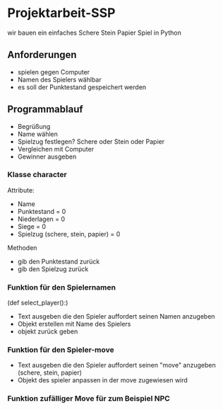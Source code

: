 # Projektarbeit-SSP
wir bauen ein einfaches Schere Stein Papier Spiel in Python

## Anforderungen


- spielen gegen Computer
- Namen des Spielers wählbar
- es soll der Punktestand gespeichert werden

## Programmablauf

- Begrüßung
- Name wählen
- Spielzug festlegen? Schere oder Stein oder Papier
- Vergleichen mit Computer 
- Gewinner ausgeben




### Klasse character

Attribute:

- Name
- Punktestand = 0
- Niederlagen = 0
- Siege = 0
- Spielzug (schere, stein, papier) = 0

Methoden
- gib den Punktestand zurück
- gib den Spielzug zurück



### Funktion für den Spielernamen

(def select_player():)

- Text ausgeben die den Spieler auffordert seinen Namen anzugeben
- Objekt erstellen mit Name des Spielers
- objekt zurück geben

### Funktion für den Spieler-move

- Text ausgeben die den Spieler auffordert seinen "move" anzugeben (schere, stein, papier)
- Objekt des spieler anpassen in der move zugewiesen wird

### Funktion zufälliger Move für zum Beispiel NPC   